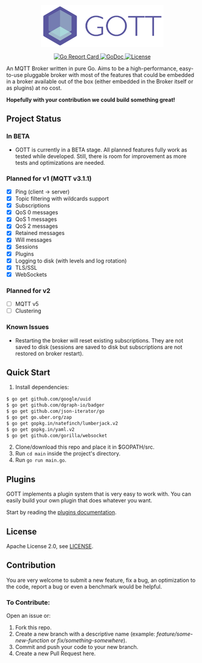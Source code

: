 <p align="center">
    <a href="https://github.com/oimyounis/gott">
        <img src="https://raw.githubusercontent.com/oimyounis/gott/master/_github/gott-1.png" alt="GOTT Logo" height="110">
    </a>
</p>
<p align="center">
    <a href="https://goreportcard.com/report/github.com/oimyounis/gott">
        <img src="https://goreportcard.com/badge/github.com/oimyounis/gott?v=1" alt="Go Report Card">
    </a>
    <a href="https://godoc.org/github.com/oimyounis/gott">
        <img src="https://godoc.org/github.com/oimyounis/gott?status.svg" alt="GoDoc">
    </a>
    <a href="https://github.com/oimyounis/gott/blob/master/LICENSE">
        <img src="https://img.shields.io/github/license/oimyounis/gott" alt="License">
    </a>
</p>

An MQTT Broker written in pure Go. Aims to be a high-performance, easy-to-use pluggable broker with most of the features that could be embedded in a broker available out of the box (either embedded in the Broker itself or as plugins) at no cost.  
    
**Hopefully with your contribution we could build something great!**

## Project Status
### In BETA
- GOTT is currently in a BETA stage. All planned features fully work as tested while developed. Still, there is room for improvement as more tests and optimizations are needed.

### Planned for v1 (MQTT v3.1.1)
- [x] Ping (client -> server)
- [x] Topic filtering with wildcards support
- [x] Subscriptions
- [x] QoS 0 messages
- [x] QoS 1 messages
- [x] QoS 2 messages
- [x] Retained messages
- [x] Will messages
- [x] Sessions
- [x] Plugins
- [x] Logging to disk (with levels and log rotation)
- [x] TLS/SSL
- [x] WebSockets

### Planned for v2
- [ ] MQTT v5
- [ ] Clustering

### Known Issues
- Restarting the broker will reset existing subscriptions. They are not saved to disk (sessions are saved to disk but subscriptions are not restored on broker restart).

## Quick Start
1. Install dependencies:  
```shell script
$ go get github.com/google/uuid
$ go get github.com/dgraph-io/badger
$ go get github.com/json-iterator/go
$ go get go.uber.org/zap
$ go get gopkg.in/natefinch/lumberjack.v2
$ go get gopkg.in/yaml.v2
$ go get github.com/gorilla/websocket
```
2. Clone/download this repo and place it in $GOPATH/src.
3. Run `cd main` inside the project's directory.
4. Run `go run main.go`.

## Plugins
GOTT implements a plugin system that is very easy to work with. You can easily build your own plugin that does whatever you want.  
  
Start by reading the [plugins documentation](_docs/plugins.md).

## License
Apache License 2.0, see [LICENSE](LICENSE).

## Contribution
You are very welcome to submit a new feature, fix a bug, an optimization to the code, report a bug or even a benchmark would be helpful.  
### To Contribute:  
Open an issue or:
1. Fork this repo.
2. Create a new branch with a descriptive name (example: *feature/some-new-function* or *fix/something-somewhere*).
3. Commit and push your code to your new branch.
4. Create a new Pull Request here.  
